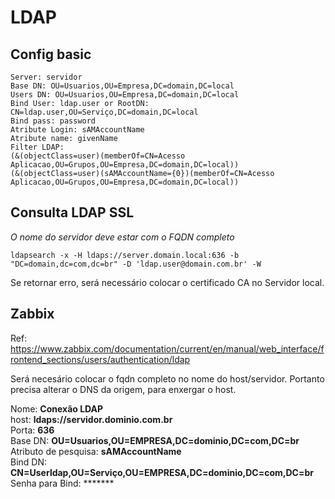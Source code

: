 # LDAP

## Config basic

```
Server: servidor
Base DN: OU=Usuarios,OU=Empresa,DC=domain,DC=local
Users DN: OU=Usuarios,OU=Empresa,DC=domain,DC=local
Bind User: ldap.user or RootDN: CN=ldap.user,OU=Serviço,DC=domain,DC=local
Bind pass: password
Atribute Login: sAMAccountName
Atribute name: givenName
Filter LDAP: 
(&(objectClass=user)(memberOf=CN=Acesso Aplicacao,OU=Grupos,OU=Empresa,DC=domain,DC=local))
(&(objectClass=user)(sAMAccountName={0})(memberOf=CN=Acesso Aplicacao,OU=Grupos,OU=Empresa,DC=domain,DC=local))
```


## Consulta LDAP SSL
*O nome do servidor deve estar com o FQDN completo*
```
ldapsearch -x -H ldaps://server.domain.local:636 -b "DC=domain,dc=com,dc=br" -D 'ldap.user@domain.com.br' -W
```
Se retornar erro, será necessário colocar o certificado CA no Servidor local. 


## Zabbix

Ref: <https://www.zabbix.com/documentation/current/en/manual/web_interface/frontend_sections/users/authentication/ldap>

Será necesário colocar o fqdn completo no nome do host/servidor. Portanto precisa alterar o DNS da origem, para enxergar o host.

Nome: **Conexão LDAP**\
host: **ldaps://servidor.dominio.com.br**\
Porta: **636**\
Base DN: **OU=Usuarios,OU=EMPRESA,DC=dominio,DC=com,DC=br**\
Atributo de pesquisa: **sAMAccountName**\
Bind DN: **CN=Userldap,OU=Serviço,OU=EMPRESA,DC=dominio,DC=com,DC=br**\
Senha para Bind: *******
